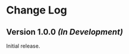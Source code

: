 Change Log
=========

Version 1.0.0 *(In Development)*
--------------------------------

Initial release.
